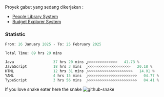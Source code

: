 Proyek gabut yang sedang dikerjakan :
  - [People Library System](https://github.com/putra4648/people-library-system)
  - [Budget Explorer System](https://gitlab.com/gabut1015701/budget-explorer)

### Statistic
<!--START_SECTION:waka-->

```python
From: 26 January 2025 - To: 25 February 2025

Total Time: 89 hrs 29 mins

Java                  37 hrs 20 mins  ͎͎͎͎͎͎͎͎͎͎͚>>>>>>>>>>>>>>   41.73 %
JavaScript            18 hrs 3 mins   ͎͎͎͎͎>>>>>>>>>>>>>>>>>>>>   20.18 %
HTML                  12 hrs 31 mins  ͎͎͎̦>>>>>>>>>>>>>>>>>>>>>   14.01 %
YAML                  4 hrs 15 mins   ͎͕>>>>>>>>>>>>>>>>>>>>>>>   04.77 %
TypeScript            3 hrs 56 mins   ͎͙>>>>>>>>>>>>>>>>>>>>>>>   04.41 %
```

<!--END_SECTION:waka-->

If you love snake eater here the snake 
<picture>
  <source media="(prefers-color-scheme: dark)" srcset="https://github.com/pradana4648/pradana4648/blob/c0566a83ca6ea5f2e46bab00e717c4c82b4b5c4c/github-contribution-grid-snake-dark.svg" />
  <source media="(prefers-color-scheme: light)" srcset="https://github.com/pradana4648/pradana4648/blob/c0566a83ca6ea5f2e46bab00e717c4c82b4b5c4c/github-contribution-grid-snake.svg" />
  <img alt="github-snake" src="https://github.com/pradana4648/pradana4648/blob/c0566a83ca6ea5f2e46bab00e717c4c82b4b5c4c/github-contribution-grid-snake.svg" />
</picture>
